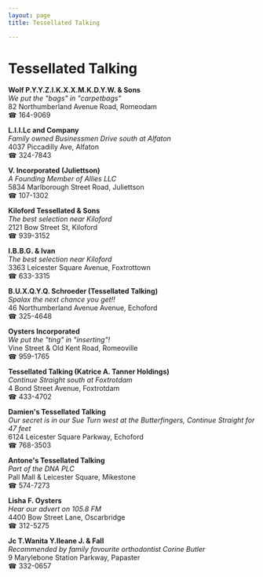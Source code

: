 ```yaml
---
layout: page 
title: Tessellated Talking

---
```



# Tessellated Talking


 **Wolf P.Y.Y.Z.I.K.X.X.M.K.D.Y.W. & Sons**  
_We put the "bags" in "carpetbags"_  
82 Northumberland Avenue Road, Romeodam  
☎ 164-9069

**L.I.I.Lc and Company**  
_Family owned Businessmen 
Drive south at Alfaton_  
4037 Piccadilly Ave, Alfaton  
☎ 324-7843

**V. Incorporated (Juliettson)**  
_A Founding Member of Allies LLC_  
5834 Marlborough Street Road, Juliettson  
☎ 107-1302

**Kiloford Tessellated & Sons**  
_The best selection near Kiloford_  
2121 Bow Street St, Kiloford  
☎ 939-3152

**I.B.B.G. & Ivan**  
_The best selection near Kiloford_  
3363 Leicester Square Avenue, Foxtrottown  
☎ 633-3315

**B.U.X.Q.Y.Q. Schroeder (Tessellated Talking)**  
_Spalax the next chance you get!!_  
46 Northumberland Avenue Avenue, Echoford  
☎ 325-4648

**Oysters Incorporated**  
_We put the "ting" in "inserting"!_  
Vine Street & Old Kent Road, Romeoville  
☎ 959-1765

**Tessellated Talking (Katrice A. Tanner Holdings)**  
_Continue Straight south at Foxtrotdam_  
4 Bond Street Avenue, Foxtrotdam  
☎ 433-4702

**Damien's Tessellated Talking**  
_Our secret is in our Sue 
Turn west at the Butterfingers, Continue Straight for 47 feet_  
6124 Leicester Square Parkway, Echoford  
☎ 768-3503

**Antone's Tessellated Talking**  
_Part of the DNA PLC_  
Pall Mall & Leicester Square, Mikestone  
☎ 574-7273

**Lisha F. Oysters**  
_Hear our advert on 105.8 FM_  
4400 Bow Street Lane, Oscarbridge  
☎ 312-5275

**Jc T.Wanita Y.Ileane J. & Fall**  
_Recommended by family favourite orthodontist Corine Butler_  
9 Marylebone Station Parkway, Papaster  
☎ 332-0657

